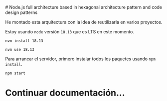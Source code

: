 # Node.js full architecture based in hexagonal architecture pattern and code design patterns

He montado esta arquitectura con la idea de reutilizarla en varios proyectos. 

Estoy usando `node` versión `18.13` que es LTS en este momento.

```
nvm install 18.13
```

```
nvm use 18.13
```

Para arrancar el servidor, primero instalar todos los paquetes usando `npm install`.

```
npm start
```

# Continuar documentación...